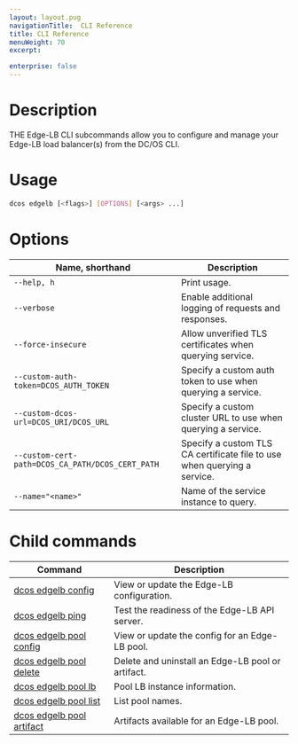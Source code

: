 ```yaml
---
layout: layout.pug
navigationTitle:  CLI Reference
title: CLI Reference
menuWeight: 70
excerpt:

enterprise: false
---
```


# Description
THE Edge-LB CLI subcommands allow you to configure and manage your Edge-LB load balancer(s) from the DC/OS CLI.

# Usage

```bash
dcos edgelb [<flags>] [OPTIONS] [<args> ...]
```

# Options

| Name, shorthand       | Description |
|----------|-------------|
| `--help, h`   | Print usage. |
| `--verbose`   | Enable additional logging of requests and responses. |
| `--force-insecure`   | Allow unverified TLS certificates when querying service. |
| `--custom-auth-token=DCOS_AUTH_TOKEN`   | Specify a custom auth token to use when querying a service. |
| `--custom-dcos-url=DCOS_URI/DCOS_URL`   | Specify a custom cluster URL to use when querying a service. |
| `--custom-cert-path=DCOS_CA_PATH/DCOS_CERT_PATH`   | Specify a custom TLS CA certificate file to use when querying a service. |
| `--name="<name>"`   | Name of the service instance to query. |

# Child commands

| Command | Description |
|---------|-------------|
|[dcos edgelb config](/service-docs/edge-lb/0.1.9/cli-reference/dcos-edgelb-config/)  | View or update the Edge-LB configuration. |
|[dcos edgelb ping](/service-docs/edge-lb/0.1.9/cli-reference/dcos-edgelb-ping/)  | Test the readiness of the Edge-LB API server. |
|[dcos edgelb pool config](/service-docs/edge-lb/0.1.9/cli-reference/dcos-edgelb-pool-config/)  | View or update the config for an Edge-LB pool. |
|[dcos edgelb pool delete](/service-docs/edge-lb/0.1.9/cli-reference/dcos-edgelb-pool-delete/)  | Delete and uninstall an Edge-LB pool or artifact. |
|[dcos edgelb pool lb](/service-docs/edge-lb/0.1.9/cli-reference/dcos-edgelb-pool-lb/)  | Pool LB instance information. |
|[dcos edgelb pool list](/service-docs/edge-lb/0.1.9/cli-reference/dcos-edgelb-pool-list/)  | List pool names. |
|[dcos edgelb pool artifact](/service-docs/edge-lb/0.1.9/cli-reference/dcos-edgelb-pool-artifact/)  | Artifacts available for an Edge-LB pool. |
